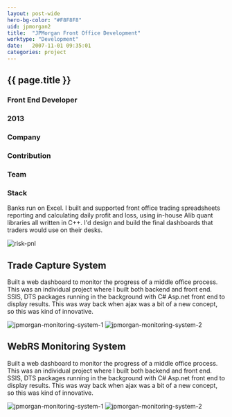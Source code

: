 ```yaml
---
layout: post-wide
hero-bg-color: "#F8F8F8"
uid: jpmorgan2
title:  "JPMorgan Front Office Development"
worktype: "Development"
date:   2007-11-01 09:35:01
categories: project
---
```


<div class="project-description">
  <div class="row clearfix">
    <div class="col">
      <h2 class="project-title">{{ page.title }}</h2>
      <h3>Front End Developer</h3>
      <h3>2013</h3>
    </div>
    <div class="col">
      <h3>
        Company
      </h3>
      <p>
      </p>
    </div>
    <div class="col">
      <h3>Contribution</h3>
    </div>
    <div class="col">
      <h3>Team</h3>
      <p>
      </p>
      <h3>Stack</h3>
      <p>
      </p>
    </div>
  </div>
</div>

<p>
	Banks run on Excel. I built and supported front office trading spreadsheets reporting and calculating daily profit and loss, using in-house Alib quant libraries all written in C++.  I'd design and build the final dashboards that traders would use on their desks.
</p>

<div class="showcase">
	<img src="/img/jpmorgan-front-office/riskpnl.jpg" alt="risk-pnl">
</div>

<h2>Trade Capture System</h2>

<p>
  Built a web dashboard to monitor the progress of a middle office process. This was an individual project where I built both backend and front end. SSIS, DTS packages running in the background with C# Asp.net front end to display results.  This was way back when ajax was a bit of a new concept, so this was kind of innovative.
</p>

<div class="showcase">
  <img src="/img/jpmorgan-monitoring-system/webrs1.jpg" alt="jpmorgan-monitoring-system-1">
  <img src="/img/jpmorgan-monitoring-system/webrs2.jpg" alt="jpmorgan-monitoring-system-2">
</div>


<h2>WebRS Monitoring System</h2>

<p>
  Built a web dashboard to monitor the progress of a middle office process. This was an individual project where I built both backend and front end. SSIS, DTS packages running in the background with C# Asp.net front end to display results.  This was way back when ajax was a bit of a new concept, so this was kind of innovative.
</p>

<div class="showcase">
  <img src="/img/jpmorgan-monitoring-system/webrs1.jpg" alt="jpmorgan-monitoring-system-1">
  <img src="/img/jpmorgan-monitoring-system/webrs2.jpg" alt="jpmorgan-monitoring-system-2">
</div>